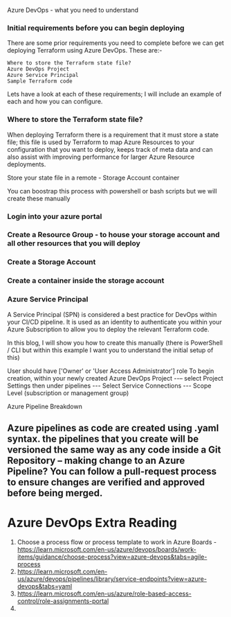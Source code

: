 Azure DevOps - what you need to understand

### Initial requirements before you can begin deploying

There are some prior requirements you need to complete before we can get deploying Terraform using Azure DevOps. These are:-

    Where to store the Terraform state file?
    Azure DevOps Project
    Azure Service Principal
    Sample Terraform code

Lets have a look at each of these requirements; I will include an example of each and how you can configure.

### Where to store the Terraform state file?

When deploying Terraform there is a requirement that it must store a state file; this file is used by Terraform 
to map Azure Resources to your configuration that you want to deploy, keeps track of meta data and can also assist with 
improving performance for larger Azure Resource deployments.

Store your state file in a remote - Storage Account container 

You can boostrap this process with powershell or bash scripts but we will create these manually

### Login into your azure portal 
### Create a Resource Group - to house your storage account and all other resources that you will deploy
### Create a Storage Account
### Create a container inside the storage account

### Azure Service Principal

A Service Principal (SPN) is considered a best practice for DevOps within your CI/CD pipeline. It is used as an identity to authenticate you within your Azure Subscription to allow you to deploy the relevant Terraform code.

In this blog, I will show you how to create this manually (there is PowerShell / CLI but within this example I want you to understand the initial setup of this)

User should have ['Owner' or 'User Access Administrator'] role 
To begin creation, within your newly created Azure DevOps Project 
        --– select Project Settings then under pipelines
        --- Select Service Connections
        --- Scope Level (subscription or management group)  

Azure Pipeline Breakdown

Azure pipelines as code are created using .yaml syntax. the pipelines that you create will be versioned the same way as any code inside a Git Repository 
– making change to an Azure Pipeline? You can follow a pull-request process to ensure changes are verified and approved before being merged.
-

# Azure DevOps Extra Reading

1) Choose a process flow or process template to work in Azure Boards - https://learn.microsoft.com/en-us/azure/devops/boards/work-items/guidance/choose-process?view=azure-devops&tabs=agile-process
2) https://learn.microsoft.com/en-us/azure/devops/pipelines/library/service-endpoints?view=azure-devops&tabs=yaml
3) https://learn.microsoft.com/en-us/azure/role-based-access-control/role-assignments-portal
4) 

